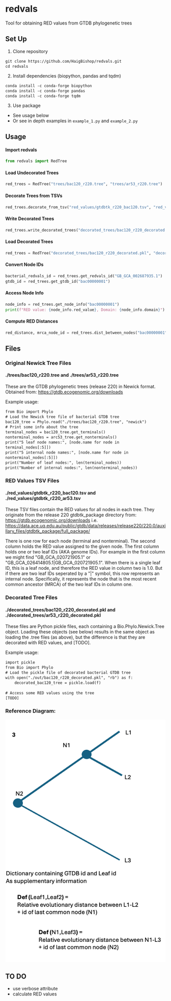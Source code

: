 # redvals
Tool for obtaining RED values from GTDB phylogenetic trees




## Set Up
1. Clone repository
```
git clone https://github.com/HaigBishop/redvals.git
cd redvals
```
2. Install dependencies (biopython, pandas and tqdm)
```
conda install -c conda-forge biopython
conda install -c conda-forge pandas
conda install -c conda-forge tqdm
```
3. Use package
 - See usage below
 - Or see in depth examples in `example_1.py` and `example_2.py`


## Usage
#### Import redvals
```python
from redvals import RedTree
```

#### Load Undecorated Trees
```python
red_trees = RedTree("trees/bac120_r220.tree", "trees/ar53_r220.tree")
```

#### Decorate Trees from TSVs
```python
red_trees.decorate_from_tsv("red_values/gtdbtk_r220_bac120.tsv", "red_values/gtdbtk_r220_ar53.tsv")
```

#### Write Decorated Trees
```python
red_trees.write_decorated_trees("decorated_trees/bac120_r220_decorated.pkl", "decorated_trees/ar53_r220_decorated.pkl")
```

#### Load Decorated Trees
```python
red_trees = RedTree("decorated_trees/bac120_r220_decorated.pkl", "decorated_trees/ar53_r220_decorated.pkl")
```

#### Convert Node IDs
```python
bacterial_redvals_id = red_trees.get_redvals_id("GB_GCA_002687935.1")
gtdb_id = red_trees.get_gtdb_id("bac00000001")
```

#### Access Node Info
```python
node_info = red_trees.get_node_info("bac00000001")
print(f"RED value: {node_info.red_value}, Domain: {node_info.domain}")
```

#### Compute RED Distances
```python
red_distance, mrca_node_id = red_trees.dist_between_nodes("bac00000001", "RS_GCF_001186155.3")
```




## Files

### Original Newick Tree Files
#### ./trees/bac120_r220.tree and ./trees/ar53_r220.tree
These are the GTDB phylogenetic trees (release 220) in Newick format. Obtained from: https://gtdb.ecogenomic.org/downloads

Example usage:
```
from Bio import Phylo
# Load the Newick tree file of bacterial GTDB tree
bac120_tree = Phylo.read("./trees/bac120_r220.tree", "newick")
# Print some info about the tree
terminal_nodes = bac120_tree.get_terminals()
nonterminal_nodes = arc53_tree.get_nonterminals()
print("5 leaf node names:", [node.name for node in terminal_nodes[:5]])
print("5 internal node names:", [node.name for node in nonterminal_nodes[:5]])
print("Number of leaf nodes:", len(terminal_nodes))
print("Number of internal nodes:", len(nonterminal_nodes))
```

### RED Values TSV Files
#### ./red_values/gtdbtk_r220_bac120.tsv and ./red_values/gtdbtk_r220_ar53.tsv
These TSV files contain the RED values for all nodes in each tree. They originate from the release 220 gtdbtk_package directory from: https://gtdb.ecogenomic.org/downloads
i.e. https://data.ace.uq.edu.au/public/gtdb/data/releases/release220/220.0/auxillary_files/gtdbtk_package/full_package/

There is one row for each node (terminal and nonterminal). The second column holds the RED value assigned to the given node. The first column holds one or two leaf IDs (AKA genome IDs). For example in the first column we might find "GB_GCA_020721905.1" or "GB_GCA_026414805.1|GB_GCA_020721905.1". When there is a single leaf ID, this is a leaf node, and therefore the RED value in column two is 1.0. But if there are two leaf IDs seperated by a "|" symbol, this row represents an internal node. Specifically, it represents the node that is the most recent common ancestor (MRCA) of the two leaf IDs in column one.

### Decorated Tree Files
#### ./decorated_trees/bac120_r220_decorated.pkl and ./decorated_trees/ar53_r220_decorated.pkl
These files are Python pickle files, each containing a Bio.Phylo.Newick.Tree object. Loading these objects (see below) results in the same object as loading the .tree files (as above), but the difference is that they are decorated with RED values, and [TODO].

Example usage:
```
import pickle
from Bio import Phylo
# Load the pickle file of decorated bacterial GTDB tree
with open("./out/bac120_r220_decorated.pkl", "rb") as f:
    decorated_bac120_tree = pickle.load(f)

# Access some RED values using the tree
[TODO]
```


### Reference Diagram:
![Phylogenetic tree visualization](res/tree.png)


## TO DO
 - use verbose attribute
 - calculate RED values




